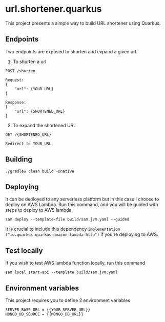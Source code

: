 # url.shortener.quarkus
This project presents a simple way to build URL shortener using Quarkus.

## Endpoints
Two endpoints are exposed to shorten and expand a given url.
1. To shorten a url
```
POST /shorten

Request:
{
    "url": {YOUR_URL}
}

Response:
{
    "url": {SHORTENED_URL}
}
```
2. To expand the shortened URL
```
GET /{SHORTENED_URL}

Redirect to YOUR_URL
```

## Building
```
./gradlew clean build -Dnative
```
## Deploying
It can be deployed to any serverless platform but in this case I choose to deploy on AWS Lambda.
Run this command, and you will be guided with steps to deploy to AWS lambda
```
sam deploy --template-file build/sam.jvm.yaml --guided
```
It is crucial to include this dependency `implementation ("io.quarkus:quarkus-amazon-lambda-http")` if you're deploying to AWS.
## Test locally
If you wish to test AWS lambda function locally, run this command
```
sam local start-api --template build/sam.jvm.yaml
```

## Environment variables
This project requires you to define 2 environment variables
```
SERVER_BASE_URL = {{YOUR_SERVER_URL}}
MONGO_DB_SOURCE = {{MONGO_DB_URL}}
```